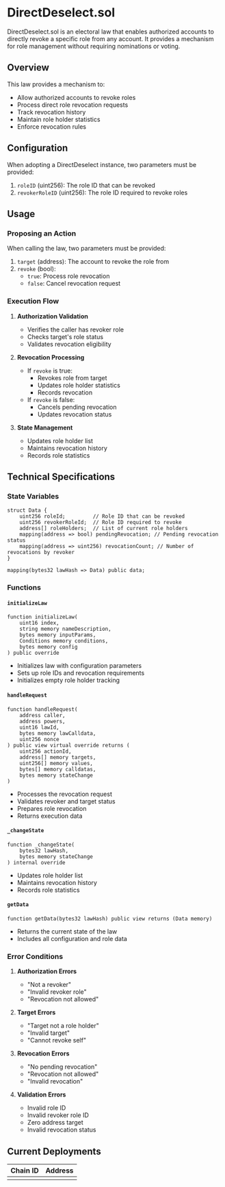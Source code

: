 # DirectDeselect.sol

DirectDeselect.sol is an electoral law that enables authorized accounts to directly revoke a specific role from any account. It provides a mechanism for role management without requiring nominations or voting.

## Overview

This law provides a mechanism to:
- Allow authorized accounts to revoke roles
- Process direct role revocation requests
- Track revocation history
- Maintain role holder statistics
- Enforce revocation rules

## Configuration

When adopting a DirectDeselect instance, two parameters must be provided:

1. `roleID` (uint256): The role ID that can be revoked
2. `revokerRoleID` (uint256): The role ID required to revoke roles

## Usage

### Proposing an Action

When calling the law, two parameters must be provided:

1. `target` (address): The account to revoke the role from
2. `revoke` (bool): 
   - `true`: Process role revocation
   - `false`: Cancel revocation request

### Execution Flow

1. **Authorization Validation**
   - Verifies the caller has revoker role
   - Checks target's role status
   - Validates revocation eligibility

2. **Revocation Processing**
   - If `revoke` is true:
     - Revokes role from target
     - Updates role holder statistics
     - Records revocation
   - If `revoke` is false:
     - Cancels pending revocation
     - Updates revocation status

3. **State Management**
   - Updates role holder list
   - Maintains revocation history
   - Records role statistics

## Technical Specifications

### State Variables

```solidity
struct Data {
    uint256 roleId;         // Role ID that can be revoked
    uint256 revokerRoleId;  // Role ID required to revoke
    address[] roleHolders;  // List of current role holders
    mapping(address => bool) pendingRevocation; // Pending revocation status
    mapping(address => uint256) revocationCount; // Number of revocations by revoker
}

mapping(bytes32 lawHash => Data) public data;
```

### Functions

#### `initializeLaw`
```solidity
function initializeLaw(
    uint16 index,
    string memory nameDescription,
    bytes memory inputParams,
    Conditions memory conditions,
    bytes memory config
) public override
```
- Initializes law with configuration parameters
- Sets up role IDs and revocation requirements
- Initializes empty role holder tracking

#### `handleRequest`
```solidity
function handleRequest(
    address caller,
    address powers,
    uint16 lawId,
    bytes memory lawCalldata,
    uint256 nonce
) public view virtual override returns (
    uint256 actionId,
    address[] memory targets,
    uint256[] memory values,
    bytes[] memory calldatas,
    bytes memory stateChange
)
```
- Processes the revocation request
- Validates revoker and target status
- Prepares role revocation
- Returns execution data

#### `_changeState`
```solidity
function _changeState(
    bytes32 lawHash,
    bytes memory stateChange
) internal override
```
- Updates role holder list
- Maintains revocation history
- Records role statistics

#### `getData`
```solidity
function getData(bytes32 lawHash) public view returns (Data memory)
```
- Returns the current state of the law
- Includes all configuration and role data

### Error Conditions

1. **Authorization Errors**
   - "Not a revoker"
   - "Invalid revoker role"
   - "Revocation not allowed"

2. **Target Errors**
   - "Target not a role holder"
   - "Invalid target"
   - "Cannot revoke self"

3. **Revocation Errors**
   - "No pending revocation"
   - "Revocation not allowed"
   - "Invalid revocation"

4. **Validation Errors**
   - Invalid role ID
   - Invalid revoker role ID
   - Zero address target
   - Invalid revocation status

## Current Deployments

| Chain ID | Address  |
| -------  | -------- | 
|          |          | 

 